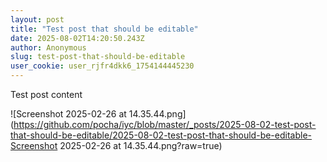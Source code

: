 ```yaml
---
layout: post
title: "Test post that should be editable"
date: 2025-08-02T14:20:50.243Z
author: Anonymous
slug: test-post-that-should-be-editable
user_cookie: user_rjfr4dkk6_1754144445230
---
```


Test post content


![Screenshot 2025-02-26 at 14.35.44.png](https://github.com/pocha/iyc/blob/master/_posts/2025-08-02-test-post-that-should-be-editable/2025-08-02-test-post-that-should-be-editable-Screenshot 2025-02-26 at 14.35.44.png?raw=true)
